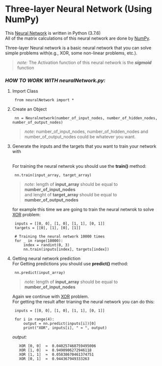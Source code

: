 # Three-layer Neural Network (Using NumPy)
This [Neural Network](#neural-network) is written in Python (3.7.6) <br>
All of the matrix calculations of this neural network are done by [NumPy](https://numpy.org/).

Three-layer Neural network is a basic neural network that you can solve simple problems with(e.g., XOR, some non-linear problems, etc.).
> *note:* The Activation function of this neural network is the ***sigmoid*** function 
### *HOW TO WORK WITH neuralNetwork.py:*
1. Import Class
      
        from neuralNetwork import *
        
        
2. Create an Object

        nn = Neuralnetwork(number_of_input_nodes, number_of_hidden_nodes, number_of_output_nodes)

    > *note:* number_of_input_nodes, number_of_hidden_nodes and number_of_output_nodes could be whatever you want.
    
    
3. Generate the inputs and the targets that you want to train your network with

    <br>For training the neural netwrok you should use the **train()** method: 
          
        nn.train(input_array, target_array)

    > *note:* length of **input_array** should be equal to **number_of_input_nodes** <br>
    >    and lenght of **target_array** should be equal to **number_of_output_nodes**

    for example this time we are going to train the neural netwrok to solve [XOR](https://github.com/aryahassibi/XOR-Problem) problem:
    
        inputs = [[0, 0], [1, 0], [1, 1], [0, 1]]
        targets = [[0], [1], [0], [1]]

        # Training the neural network 10000 times
        for _ in range(10000):
            index = randint(0, 3)
            nn.train(inputs[index], targets[index])

4. Getting neural network prediction
    <br>For Getting predictions you should use **predict()** method:

        nn.predict(input_array)

    > *note:* length of **input_array** should be equal to **number_of_input_nodes**

    Again we continue with [XOR](https://github.com/aryahassibi/XOR-Problem) problem.<br>
    For getting the result after trianing the neural network you can do this:
    
        inputs = [[0, 0], [1, 0], [1, 1], [0, 1]]

        for i in range(4):
            output = nn.predict(inputs[i])[0]
            print("XOR", inputs[i], " ≈ ", output)

    *output:*
    
          XOR [0, 0]  ≈  0.040257468759495006
          XOR [1, 0]  ≈  0.9490906272946118
          XOR [1, 1]  ≈  0.05838670461374751
          XOR [0, 1]  ≈  0.944367949333263
      
            
           


